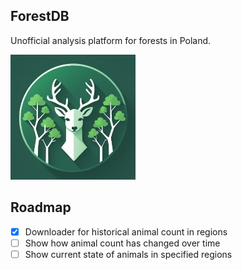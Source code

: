 ## ForestDB

Unofficial analysis platform for forests in Poland.

<img src="https://raw.githubusercontent.com/Marcin99b/ForestDB/main/logo.png" width="200" height="200">

## Roadmap

- [x] Downloader for historical animal count in regions
- [ ] Show how animal count has changed over time
- [ ] Show current state of animals in specified regions